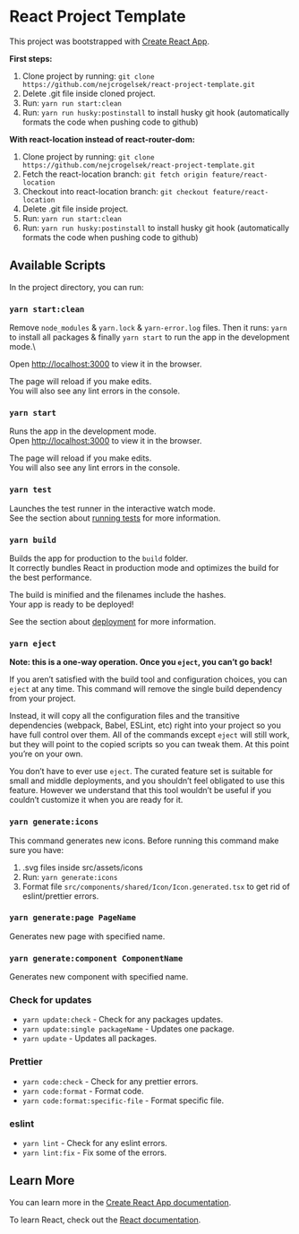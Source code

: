 # React Project Template

This project was bootstrapped with [Create React App](https://github.com/facebook/create-react-app).

**First steps:**
1. Clone project by running:
`git clone https://github.com/nejcrogelsek/react-project-template.git`
2. Delete .git file inside cloned project.
3. Run: `yarn run start:clean`
4. Run: `yarn run husky:postinstall` to install husky git hook (automatically formats the code when pushing code to github)

**With react-location instead of react-router-dom:**
1. Clone project by running:
`git clone https://github.com/nejcrogelsek/react-project-template.git`
2. Fetch the react-location branch:
`git fetch origin feature/react-location`
3. Checkout into react-location branch:
`git checkout feature/react-location`
4. Delete .git file inside project.
5. Run: `yarn run start:clean`
6. Run: `yarn run husky:postinstall` to install husky git hook (automatically formats the code when pushing code to github)

## Available Scripts

In the project directory, you can run:

### `yarn start:clean`

Remove `node_modules` & `yarn.lock` & `yarn-error.log` files.
Then it runs: `yarn` to install all packages & finally `yarn start` to run the app in the development mode.\

Open [http://localhost:3000](http://localhost:3000) to view it in the browser.

The page will reload if you make edits.\
You will also see any lint errors in the console.

### `yarn start`

Runs the app in the development mode.\
Open [http://localhost:3000](http://localhost:3000) to view it in the browser.

The page will reload if you make edits.\
You will also see any lint errors in the console.

### `yarn test`

Launches the test runner in the interactive watch mode.\
See the section about [running tests](https://facebook.github.io/create-react-app/docs/running-tests) for more information.

### `yarn build`

Builds the app for production to the `build` folder.\
It correctly bundles React in production mode and optimizes the build for the best performance.

The build is minified and the filenames include the hashes.\
Your app is ready to be deployed!

See the section about [deployment](https://facebook.github.io/create-react-app/docs/deployment) for more information.

### `yarn eject`

**Note: this is a one-way operation. Once you `eject`, you can’t go back!**

If you aren’t satisfied with the build tool and configuration choices, you can `eject` at any time. This command will remove the single build dependency from your project.

Instead, it will copy all the configuration files and the transitive dependencies (webpack, Babel, ESLint, etc) right into your project so you have full control over them. All of the commands except `eject` will still work, but they will point to the copied scripts so you can tweak them. At this point you’re on your own.

You don’t have to ever use `eject`. The curated feature set is suitable for small and middle deployments, and you shouldn’t feel obligated to use this feature. However we understand that this tool wouldn’t be useful if you couldn’t customize it when you are ready for it.

### `yarn generate:icons`

This command generates new icons. Before running this command make sure you have:
1. .svg files inside src/assets/icons
2. Run: `yarn generate:icons`
3. Format file `src/components/shared/Icon/Icon.generated.tsx` to get rid of eslint/prettier errors.

### `yarn generate:page PageName`

Generates new page with specified name.

### `yarn generate:component ComponentName`

Generates new component with specified name.

### Check for updates

- `yarn update:check` - Check for any packages updates.
- `yarn update:single packageName` - Updates one package.
- `yarn update` - Updates all packages.

### Prettier

- `yarn code:check` - Check for any prettier errors.
- `yarn code:format` - Format code.
- `yarn code:format:specific-file` - Format specific file.

### eslint

- `yarn lint` - Check for any eslint errors.
- `yarn lint:fix` - Fix some of the errors.

## Learn More

You can learn more in the [Create React App documentation](https://facebook.github.io/create-react-app/docs/getting-started).

To learn React, check out the [React documentation](https://reactjs.org/).
